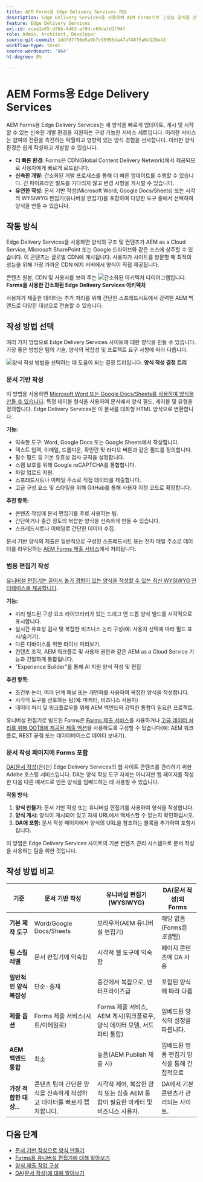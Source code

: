 ```yaml
---
title: AEM Forms용 Edge Delivery Services 개요
description: Edge Delivery Services을 사용하여 AEM Forms으로 고성능 양식을 만들고 전달하여 신속한 개발과 간소화되는 데이터 수집을 가능하게 하는 방법에 대해 알아봅니다.
feature: Edge Delivery Services
exl-id: ecea1e05-d36b-4d63-af9d-c69dafd2f94f
role: Admin, Architect, Developer
source-git-commit: 1ddf97f56e5a9b7c95959da47a748f5a6d128e43
workflow-type: tm+mt
source-wordcount: '864'
ht-degree: 8%

---
```



# AEM Forms용 Edge Delivery Services


AEM Forms용 Edge Delivery Services는 새 양식을 빠르게 업데이트, 게시 및 시작할 수 있는 신속한 개발 환경을 지원하는 구성 가능한 서비스 세트입니다. 이러한 서비스는 참여와 전환을 촉진하는 탁월하고 영향력 있는 양식 경험을 선사합니다. 이러한 양식 환경은 쉽게 작성하고 개발할 수 있습니다.

* **더 빠른 환경:** Forms은 CDN(Global Content Delivery Network)에서 제공되므로 사용자에게 빠르게 로드됩니다.
* **신속한 개발:** 간소화된 개발 프로세스를 통해 더 빠른 업데이트를 수행할 수 있습니다. 긴 파이프라인 빌드를 기다리지 않고 변경 사항을 게시할 수 있습니다.
* **유연한 작성:** 문서 기반 작성(Microsoft Word, Google Docs/Sheets) 또는 시각적 WYSIWYG 편집기(유니버설 편집기)를 포함하여 다양한 도구 중에서 선택하여 양식을 만들 수 있습니다.

## 작동 방식

Edge Delivery Services을 사용하면 양식의 구조 및 컨텐츠가 AEM as a Cloud Service, Microsoft SharePoint 또는 Google 드라이브와 같은 소스에 상주할 수 있습니다. 이 콘텐츠는 글로벌 CDN에 게시됩니다. 사용자가 사이트를 방문할 때 최적의 성능을 위해 가장 가까운 CDN 에지 서버에서 양식이 직접 제공됩니다.

콘텐츠 원본, CDN 및 사용자를 보여 주는 ![간소화된 아키텍처 다이어그램입니다.](/help/forms/assets/eds-simplified-architecture.png)
**Forms을 사용한 간소화된 Edge Delivery Services 아키텍처**

사용자가 제출한 데이터는 추가 처리를 위해 간단한 스프레드시트에서 강력한 AEM 백엔드로 다양한 대상으로 전송할 수 있습니다.

## 작성 방법 선택

여러 가지 방법으로 Edge Delivery Services 사이트에 대한 양식을 만들 수 있습니다. 가장 좋은 방법은 팀의 기술, 양식의 복잡성 및 프로젝트 요구 사항에 따라 다릅니다.

![양식 작성 방법을 선택하는 데 도움이 되는 결정 트리입니다.](/help/forms/assets/eds-authoring-selection.png)
**양식 작성 결정 트리**

### 문서 기반 작성

이 방법을 사용하면 [Microsoft Word 또는 Google Docs/Sheets를 사용하여 양식을 만들 수 있습니다](/help/edge/docs/forms/create-forms.md). 특정 테이블 형식을 사용하여 문서에서 양식 필드, 레이블 및 유형을 정의합니다. Edge Delivery Services은 이 문서를 대화형 HTML 양식으로 변환합니다.

**기능:**

* 익숙한 도구: Word, Google Docs 또는 Google Sheets에서 작성합니다.
* 텍스트 입력, 이메일, 드롭다운, 확인란 및 라디오 버튼과 같은 필드를 정의합니다.
* 필수 필드 등 기본 유효성 검사 규칙을 설정합니다.
* 스팸 보호를 위해 Google reCAPTCHA를 통합합니다.
* 파일 업로드 지원.
* 스프레드시트나 이메일 주소로 직접 데이터를 제출합니다.
* 고급 구성 요소 및 스타일을 위해 GitHub를 통해 사용자 지정 코드로 확장합니다.

**추천 항목:**

* 콘텐츠 작성에 문서 편집기를 주로 사용하는 팀.
* 간단하거나 중간 정도의 복잡한 양식을 신속하게 만들 수 있습니다.
* 스프레드시트나 이메일로 간단한 데이터 수집.

문서 기반 양식의 제출은 일반적으로 구성된 스프레드시트 또는 전자 메일 주소로 데이터를 라우팅하는 [AEM Forms 제출 서비스](/help/forms/forms-submission-service.md)에서 처리됩니다.

### 범용 편집기 작성

[유니버설 편집기는 끌어서 놓기 경험이 있는 양식을 작성할 수 있는 최신 WYSIWYG 인터페이스를 제공합니다](/help/edge/docs/forms/universal-editor/overview-universal-editor-for-edge-delivery-services-for-forms.md).

**기능:**

* 미리 빌드된 구성 요소 라이브러리가 있는 드래그 앤 드롭 양식 빌드를 시각적으로 표시합니다.
* 실시간 유효성 검사 및 복잡한 비즈니스 논리 구성(예: 사용자 선택에 따라 필드 표시/숨기기).
* 다른 디바이스를 위한 라이브 미리보기.
* 컨텐츠 조각, AEM 워크플로 및 사용자 권한과 같은 AEM as a Cloud Service 기능과 긴밀하게 통합됩니다.
* &quot;Experience Builder&quot;를 통해 AI 지원 양식 작성 및 편집

**추천 항목:**

* 조건부 논리, 여러 단계 패널 또는 개인화를 사용하여 복잡한 양식을 작성합니다.
* 시각적 도구를 선호하는 팀(예: 마케터, 비즈니스 사용자)
* 데이터 처리 및 워크플로우를 위해 AEM 백엔드와 강력한 통합이 필요한 프로젝트.

유니버설 편집기로 빌드된 Forms은 [Forms 제출 서비스](/help/forms/forms-submission-service.md)를 사용하거나 [고급 데이터 처리를 위해 OOTB에 제공된 제출 액션](/help/edge/docs/forms/configure-submission-action-for-eds-forms.md)을 사용하도록 구성할 수 있습니다(예: AEM 워크플로, REST 끝점 또는 데이터베이스로 데이터 보내기).

### 문서 작성 페이지에 Forms 포함

[DA(문서 작성)](https://www.aem.live/developer/da-tutorial)은(는) Edge Delivery Services의 웹 사이트 콘텐츠를 관리하기 위한 Adobe 호스팅 서비스입니다. DA는 양식 작성 도구 자체는 아니지만 웹 페이지를 작성한 다음 다른 메서드로 만든 양식을 임베드하는 데 사용할 수 있습니다.

**작동 방식:**

1. **양식 만들기:** 문서 기반 작성 또는 유니버설 편집기를 사용하여 양식을 작성합니다.
2. **양식 게시:** 양식이 게시되어 있고 자체 URL에서 액세스할 수 있는지 확인하십시오.
3. **DA에 포함:** 문서 작성 페이지에서 양식의 URL을 참조하는 블록을 추가하여 포함시킵니다.

이 방법은 Edge Delivery Services 사이트의 기본 컨텐츠 관리 시스템으로 문서 작성 을 사용하는 팀을 위한 것입니다.

## 작성 방법 비교

| 기준 | 문서 기반 작성 | 유니버설 편집기(WYSIWYG) | DA(문서 작성)의 Forms |
|----------------------------------|---------------------------------------|-----------------------------------------|-------------------------------------------|
| **기본 제작 도구** | Word/Google Docs/Sheets | 브라우저(AEM 유니버설 편집기) | 해당 없음(Forms은 *포함*&#x200B;됨) |
| **팀 스킬 레벨** | 문서 편집기에 익숙함 | 시각적 웹 도구에 익숙함 | 페이지 콘텐츠에 DA 사용 |
| **일반적인 양식 복잡성** | 단순-중재 | 중간에서 복잡으로, 엔터프라이즈급 | 포함된 양식에 따라 다름 |
| **제출 옵션** | Forms 제출 서비스(시트/이메일로) | Forms 제출 서비스, AEM 게시(워크플로우, 양식 데이터 모델, 서드파티 통합) | 임베드된 양식의 설정을 따릅니다. |
| **AEM 백엔드 통합** | 최소 | 높음(AEM Publish 제출 시) | 임베드된 범용 편집기 양식을 통해 간접적으로 |
| **가장 적합한 대상...** | 콘텐츠 팀이 간단한 양식을 신속하게 작성하고 데이터를 빠르게 캡처합니다. | 시각적 제어, 복잡한 양식 또는 심층 AEM 통합이 필요한 마케터 및 비즈니스 사용자. | DA에서 기본 콘텐츠가 관리되는 사이트. |

<!-- 
## Detailed Feature Comparison

| **Capability**                        | **Universal Editor (WYSIWYG)** | **Document-based Authoring** | **Document Authoring (DA)** |
|-----------------------------------------|-------------------------------|-----------------------------|-----------------------------|
| **Unified Composition with Sites**    | ✅                            |                              | ✅ (with embedded forms)     |
| **Embedding Form Support**            | ✅                            | ✅                          | ✅ (embed from Universal Editor or Docs)   |
| **Rules (Dynamic Behavior)**          | Advanced rules editor with custom functions | Limited: Show/hide, compute value, custom functions | Depends on embedded form     |
| **Attachment Support**                | ✅                            | ℹ️ (Early Access)           | Depends on embedded form     |
| **CAPTCHA Support**                   | reCAPTCHA Enterprise          | reCAPTCHA Enterprise       | Depends on embedded form     |
| **Submission Features**               | REST, Email, FDM, Workflow, SharePoint, OneDrive, Azure Blob, Power Automate, Workfront Fusion (EA) | Only Spreadsheet            | Follows embedded form's setup |
| **Data Schema**                       | FDM, Custom                   | Custom                      | Based on embedded form       |
| **Pre-fill**                          | 💡 (via Wizard)               | ✅                          | Depends on embedded form     |
| **Fragments**                         | ✅                            | ✅                          | Depends on embedded form     |
| **Visual Rule Editor**                | ✅                            |                              |                              |
| **Localization**                      | 💡 (via Sites)                | ℹ️ (Excel/Sheets manual)    | Depends on embedded form     |
| **Template Support**                  | Only Initial Content          |                              |                              |
| **Theme**                             | ℹ️ (at project level)         | ℹ️ (at project level)        | ℹ️ (based on hosting site)    |
| **Custom Component**                  | ✅                            | ✅                          | ✅ (if embedded component supports it) |
| **Experimentation**                   | ✅                            | ✅                          | Depends on embed context     |
| **Submit Action**                     | ✅                            | Only Spreadsheet            | Based on embedded form       |
-->



## 다음 단계

* [문서 기반 작성으로 양식 만들기](/help/edge/docs/forms/tutorial.md)
* [Forms용 유니버설 편집기에 대해 알아보기](/help/edge/docs/forms/universal-editor/overview-universal-editor-for-edge-delivery-services-for-forms.md)
* [양식 제출 작업 구성](/help/edge/docs/forms/configure-submission-action-for-eds-forms.md)
* [DA(문서 작성)에 대해 알아보기](https://www.aem.live/developer/da-tutorial)
